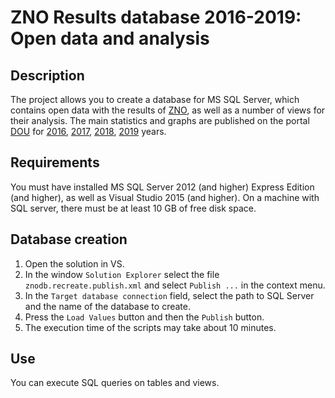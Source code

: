 # ZNO Results database 2016-2019: Open data and analysis #

## Description ##
The project allows you to create a database for MS SQL Server, which contains open data with the results of [ZNO](https://testportal.com.ua/), as well as a number of views for their analysis.
The main statistics and graphs are published on the portal [DOU](https://dou.ua) for [2016](https://dou.ua/lenta/articles/zno-2016/), [2017](https://dou.ua/lenta/articles/zno-2017/), [2018](https://dou.ua/lenta/articles/zno-2018/), [2019](https://dou.ua/lenta/articles/zno-2019/) years.
## Requirements ##
You must have installed MS SQL Server 2012 (and higher) Express Edition (and higher), as well as Visual Studio 2015 (and higher). On a machine with SQL server, there must be at least 10 GB of free disk space.
## Database creation ##
1. Open the solution in VS.
1. In the window `Solution Explorer` select the file` znodb.recreate.publish.xml` and select `Publish ...` in the context menu.
1. In the `Target database connection` field, select the path to SQL Server and the name of the database to create.
1. Press the `Load Values` button and then the `Publish` button.
1. The execution time of the scripts may take about 10 minutes.

## Use ##
You can execute SQL queries on tables and views.
